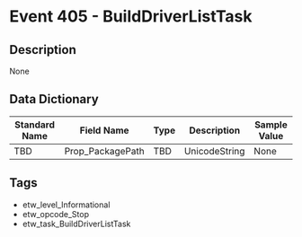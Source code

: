 # Event 405 - BuildDriverListTask

## Description
None

## Data Dictionary
|Standard Name|Field Name|Type|Description|Sample Value|
|---|---|---|---|---|
|TBD|Prop_PackagePath|TBD|UnicodeString|None|None|

## Tags
* etw_level_Informational
* etw_opcode_Stop
* etw_task_BuildDriverListTask